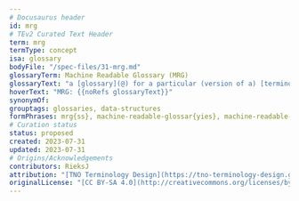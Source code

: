 ```yaml
---
# Docusaurus header
id: mrg
# TEv2 Curated Text Header
term: mrg
termType: concept
isa: glossary
bodyFile: "/spec-files/31-mrg.md"
glossaryTerm: Machine Readable Glossary (MRG)
glossaryText: "a [glossary](@) for a particular (version of a) [terminology](@) that is formatted in YAML, according to the [TEv2 MRG specifications](/docs/spec-files/mrg), to enable automated processing and integration with software systems."
hoverText: "MRG: {{noRefs glossaryText}}"
synonymOf:
grouptags: glossaries, data-structures
formPhrases: mrg{ss}, machine-readable-glossar{yies}, machine-readable-glossar{yies}-mrg{ss}
# Curation status
status: proposed
created: 2023-07-31
updated: 2023-07-31
# Origins/Acknowledgements
contributors: RieksJ
attribution: "[TNO Terminology Design](https://tno-terminology-design.github.io/tev2-specifications/docs)"
originalLicense: "[CC BY-SA 4.0](http://creativecommons.org/licenses/by-sa/4.0/?ref=chooser-v1)"
---
```


